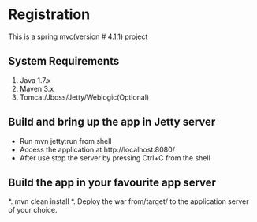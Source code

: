 # Registration

This is a spring mvc(version # 4.1.1) project

## System Requirements
1. Java 1.7.x
2. Maven 3.x
3. Tomcat/Jboss/Jetty/Weblogic(Optional)

## Build and bring up the app in Jetty server
* Run mvn jetty:run from shell
* Access the application at http://localhost:8080/
* After use stop the server by pressing Ctrl+C from the shell

## Build the app in your favourite app server
*. mvn clean install
*. Deploy the war from/target/ to the application server of your choice.

